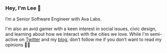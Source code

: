 ### Hey, I'm Lee 👋

I’m a Senior Software Engineer with Ava Labs.

I'm also an avid gamer with a keen interest in social issues, civic design, and learning about how we interact with the cities we love. While I'm semi-active on [Twitter](https://www.twitter.com/leemulvey) and my [blog](https://www.leemulvey.com/blog), don’t follow me if you don’t want to read my opinions ✌🏻

